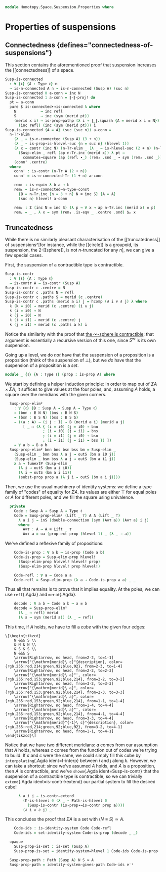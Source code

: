 <!--
```agda
open import 1Lab.Path.Cartesian
open import 1Lab.Prelude

open import Data.Set.Truncation

open import Homotopy.Space.Suspension
open import Homotopy.Connectedness
open import Homotopy.Truncation
open import Homotopy.Base
```
-->

```agda
module Homotopy.Space.Suspension.Properties where
```

# Properties of suspensions

## Connectedness {defines="connectedness-of-suspensions"}

This section contains the aforementioned proof that suspension increases
the [[connectedness]] of a space.

```agda
Susp-is-connected
  : ∀ {ℓ} {A : Type ℓ} n
  → is-n-connected A n → is-n-connected (Susp A) (suc n)
Susp-is-connected 0 a-conn = inc N
Susp-is-connected 1 a-conn = ∥-∥-proj! do
  pt ← a-conn
  pure $ is-connected∙→is-connected λ where
    N           → inc refl
    S           → inc (sym (merid pt))
    (merid x i) → is-prop→pathp (λ i → ∥_∥.squash {A = merid x i ≡ N})
      (inc refl) (inc (sym (merid pt))) i
Susp-is-connected {A = A} (suc (suc n)) a-conn =
  n-Tr-elim
    (λ _ → is-n-connected (Susp A) (3 + n))
    (λ _ → is-prop→is-hlevel-suc {n = suc n} (hlevel 1))
    (λ x → contr (inc N) (n-Tr-elim _ (λ _ → is-hlevel-suc (2 + n) (n-Tr-is-hlevel (2 + n) _ _))
      (Susp-elim _ refl (ap n-Tr.inc (merid x)) λ pt →
        commutes→square (ap (refl ∙_) (rem₂ .snd _ ∙ sym (rem₂ .snd _))))))
    (conn' .centre)
  where
    conn' : is-contr (n-Tr A (2 + n))
    conn' = is-n-connected-Tr (1 + n) a-conn

    rem₁ : is-equiv λ b a → b
    rem₁ = is-n-connected→n-type-const
      {B = n-Tr.inc {n = 3 + n} N ≡ inc S} {A = A}
      (suc n) hlevel! a-conn

    rem₂ : Σ (inc N ≡ inc S) (λ p → ∀ x → ap n-Tr.inc (merid x) ≡ p)
    rem₂ = _ , λ x → sym (rem₁ .is-eqv _ .centre .snd) $ₚ x
```

## Truncatedness

While there is no similarly pleasant characterisation of the [[truncatedness]]
of suspensions^[for instance, while the [[circle]] is a groupoid, its suspension,
the 2-[[sphere]], is not $n$-truncated for any $n$], we can give a few special cases.

First, the suspension of a contractible type is contractible.

```agda
Susp-is-contr
  : ∀ {ℓ} {A : Type ℓ}
  → is-contr A → is-contr (Susp A)
Susp-is-contr c .centre = N
Susp-is-contr c .paths N = refl
Susp-is-contr c .paths S = merid (c .centre)
Susp-is-contr c .paths (merid a i) j = hcomp (∂ i ∨ ∂ j) λ where
  k (k = i0) → merid (c .centre) (i ∧ j)
  k (i = i0) → N
  k (j = i0) → N
  k (i = i1) → merid (c .centre) j
  k (j = i1) → merid (c .paths a k) i
```

Notice the similarity with the proof that [the $\infty$-sphere is contractible]:
that argument is essentially a recursive version of this one, since $S^\infty$ is
its own suspension.

[the $\infty$-sphere is contractible]: Homotopy.Space.Sinfty.html#the-cubical-approach

Going up a level, we do *not* have that the suspension of a proposition is a proposition
(think of the suspension of $\bot$), but we *do* have that the suspension of a
proposition is a *set*.

```agda
module _ {ℓ} {A : Type ℓ} (prop : is-prop A) where
```

We start by defining a helper induction principle: in order to map out of
$\Sigma A \times \Sigma A$, it suffices to give values at the four poles, and,
assuming $A$ holds, a square over the meridians with the given corners.

```agda
  Susp-prop-elim²
    : ∀ {ℓ} {B : Susp A → Susp A → Type ℓ}
    → (bnn : B N N) (bns : B N S)
    → (bsn : B S N) (bss : B S S)
    → ((a : A) → (i j : I) → B (merid a i) (merid a j)
        [ _ ↦ (λ { (i = i0) (j = i0) → bnn
                 ; (i = i0) (j = i1) → bns
                 ; (i = i1) (j = i0) → bsn
                 ; (i = i1) (j = i1) → bss }) ])
    → ∀ a b → B a b
  Susp-prop-elim² bnn bns bsn bss bm = Susp-elim _
    (Susp-elim _ bnn bns λ a j → outS (bm a i0 j))
    (Susp-elim _ bsn bss λ a j → outS (bm a i1 j))
    λ a → funextP (Susp-elim _
      (λ i → outS (bm a i i0))
      (λ i → outS (bm a i i1))
      (subst-prop prop a (λ j i → outS (bm a i j))))
```

Then, we use the usual machinery of identity systems: we define a type family
of "codes" of equality for $\Sigma A$. Its values are either $\top$ for equal poles
or $A$ for different poles, and we fill the square using univalence.

```agda
  private
    Code : Susp A → Susp A → Type ℓ
    Code = Susp-prop-elim² (Lift _ ⊤) A A (Lift _ ⊤)
      λ a i j → inS (double-connection (sym (A≡⊤ a)) (A≡⊤ a) i j)
      where
        A≡⊤ : A → A ≡ Lift _ ⊤
        A≡⊤ a = ua (prop-ext prop (hlevel 1) _ (λ _ → a))
```

We've defined a reflexive family of propositions:

```agda
    Code-is-prop : ∀ a b → is-prop (Code a b)
    Code-is-prop = Susp-elim-prop hlevel!
      (Susp-elim-prop hlevel! hlevel! prop)
      (Susp-elim-prop hlevel! prop hlevel!)

    Code-refl : ∀ a → Code a a
    Code-refl = Susp-elim-prop (λ a → Code-is-prop a a) _ _
```

Thus all that remains is to prove that it implies equality. At the poles, we can
use `refl`{.Agda} and `merid`{.Agda}.

<!--
```agda
    _ = I-interp
```
-->

```agda
    decode : ∀ a b → Code a b → a ≡ b
    decode = Susp-prop-elim²
      (λ _ → refl) merid
      (λ a → sym (merid a)) (λ _ → refl)
```

This time, if $A$ holds, we have to fill a *cube* with the given four edges:

~~~{.quiver .tall-2}
\[\begin{tikzcd}
	N &&& S \\
	& N & N \\
	& S & S \\
	N &&& S
	\arrow[Rightarrow, no head, from=2-2, to=1-1]
	\arrow["{\mathrm{merid}\ c}"{description}, color={rgb,255:red,214;green,92;blue,92}, from=2-3, to=1-4]
	\arrow[Rightarrow, no head, from=2-2, to=2-3]
	\arrow["{\mathrm{merid}\ a}"', color={rgb,255:red,153;green,92;blue,214}, from=2-2, to=3-2]
	\arrow[Rightarrow, no head, from=3-2, to=3-3]
	\arrow["{\mathrm{merid}\ a}", color={rgb,255:red,153;green,92;blue,214}, from=2-3, to=3-3]
	\arrow["{\mathrm{merid}\ a}", color={rgb,255:red,153;green,92;blue,214}, from=1-1, to=1-4]
	\arrow[Rightarrow, no head, from=1-4, to=4-4]
	\arrow["{\mathrm{merid}\ a}"', color={rgb,255:red,153;green,92;blue,214}, from=4-1, to=4-4]
	\arrow[Rightarrow, no head, from=3-3, to=4-4]
	\arrow["{\mathrm{merid}^{-1}\ c}"{description}, color={rgb,255:red,214;green,92;blue,92}, from=3-2, to=4-1]
	\arrow[Rightarrow, no head, from=1-1, to=4-1]
\end{tikzcd}\]
~~~

Notice that we have two different meridians: $a$ comes from our assumption that $A$
holds, whereas $c$ comes from the function out of codes we're trying to build.
If $a$ and $c$ were the same, we could simply fill this cube by
`interpolating`{.Agda ident=I-interp} between $i$ and $j$ along $k$. However, we can
take a shortcut: since we've assumed $A$ holds, and $A$ is a proposition, then $A$
is contractible, and we've `shown`{.Agda ident=Susp-is-contr} that the suspension
of a contractible type is contractible, so we can trivially
`extend`{.Agda ident=is-contr→extend} our partial system to fill the desired cube!

```agda
      λ a i j → is-contr→extend
        (Π-is-hlevel 0 (λ _ → Path-is-hlevel 0
          (Susp-is-contr (is-prop∙→is-contr prop a))))
        (∂ i ∧ ∂ j) _
```

This concludes the proof that $\Sigma A$ is a set with $(N \equiv S) \simeq A$.

```agda
    Code-ids : is-identity-system Code Code-refl
    Code-ids = set-identity-system Code-is-prop (decode _ _)

  opaque
    Susp-prop-is-set : is-set (Susp A)
    Susp-prop-is-set = identity-system→hlevel 1 Code-ids Code-is-prop

  Susp-prop-path : Path (Susp A) N S ≃ A
  Susp-prop-path = identity-system-gives-path Code-ids e⁻¹
```
